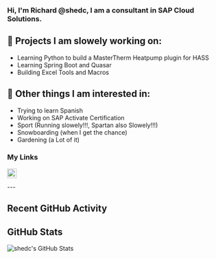 ### Hi, I'm Richard @shedc, I am a consultant in SAP Cloud Solutions.

## 👋 Projects I am slowely working on:
- Learning Python to build a MasterTherm Heatpump plugin for HASS
- Learning Spring Boot and Quasar
- Building Excel Tools and Macros

## 👀 Other things I am interested in:
- Trying to learn Spanish
- Working on SAP Activate Certification
- Sport (Running slowely!!!, Spartan also Slowely!!!)
- Snowboarding (when I get the chance)
- Gardening (a Lot of it)

### My Links
[<img align="left" alt="shedc | LinkedIn" width="22px" src="https://cdn.jsdelivr.net/npm/simple-icons@v3/icons/linkedin.svg" />][linkedin]

<br/>

<br/>
---

## Recent GitHub Activity

<!--RECENT_ACTIVITY:start-->
<!--RECENT_ACTIVITY:last_update-->
## GitHub Stats

<img align="left" alt="shedc's GitHub Stats" src="https://github-readme-stats.vercel.app/api?username=shedc&show_icons=true&hide_border=true" />

[linkedin]: https://www.linkedin.com/in/richard-holmes-3314251/
